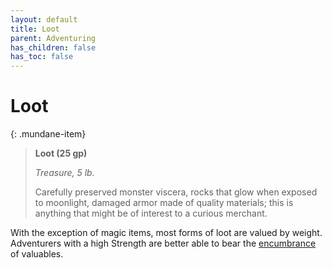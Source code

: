 ```yaml
---
layout: default
title: Loot
parent: Adventuring
has_children: false
has_toc: false
---
```


# Loot

{: .mundane-item}
> **Loot (25 gp)**
>
> *Treasure, 5 lb.*
>
> Carefully preserved monster viscera, rocks that glow when exposed to moonlight, damaged armor made of quality materials; this is anything that might be of interest to a curious merchant.

With the exception of magic items, most forms of loot are valued by weight. Adventurers with a high Strength are better able to bear the [encumbrance](encumbrance) of valuables.


